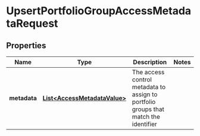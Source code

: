

# UpsertPortfolioGroupAccessMetadataRequest


## Properties

Name | Type | Description | Notes
------------ | ------------- | ------------- | -------------
**metadata** | [**List&lt;AccessMetadataValue&gt;**](AccessMetadataValue.md) | The access control metadata to assign to portfolio groups that match the identifier | 



